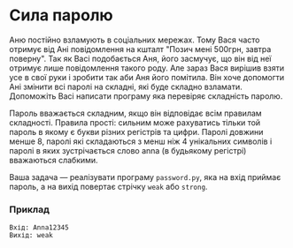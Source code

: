 # Сила паролю

Аню постійно взламують в соціальних мережах. Тому Вася часто отримує від Ані повідомлення на кшталт "Позич мені 500грн, завтра поверну". Так як Васі подобається Аня, його засмучує, що він від неї отримує лише повідомлення такого роду. Але зараз Вася вирішив взяти усе в свої руки і зробити так аби Аня його помітила. Він хоче допомогти Ані змінити всі паролі на складні, які буде складно взламати. Допоможіть Васі написати програму яка перевіряє складність паролю.

Пароль вважається складним, якщо він відповідає всім правилам складності. Правила прості: сильним може рахуватись тільки той пароль в якому є букви різних регістрів та цифри.
Паролі довжини менше 8, паролі які складаються з менш ніж 4 унікальних символів і паролі в яких зустрічається слово anna (в будьякому регістрі) вважаються слабкими.

Ваша задача — реалізувати програму `password.py`, яка на вхід приймає пароль,
а на вихід повертає стрічку `weak` або `strong`.


### Приклад
```
Вхід: Anna12345
Вихід: weak
```
